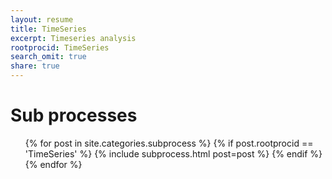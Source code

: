 ```yaml
---
layout: resume
title: TimeSeries
excerpt: Timeseries analysis
rootprocid: TimeSeries
search_omit: true
share: true
---
```


<h1 class='foot-description'>Sub processes</h1>
<ul class='post-list'>
{% for post in site.categories.subprocess %}
  {% if post.rootprocid == 'TimeSeries' %}
    {% include subprocess.html post=post %}
  {% endif %}
{% endfor %}
</ul>
